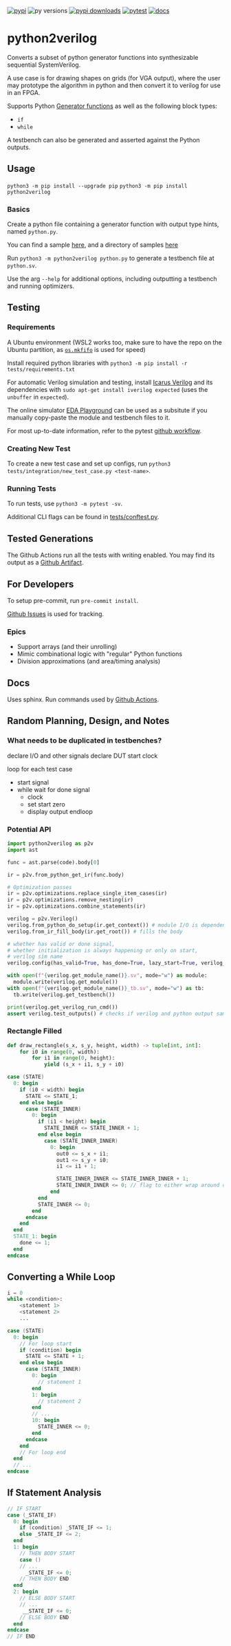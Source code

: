 [![pypi](https://img.shields.io/pypi/v/python2verilog?label=pypi%20package)](https://pypi.org/project/python2verilog/)
![py versions](https://img.shields.io/badge/dynamic/yaml?url=https%3A%2F%2Fraw.githubusercontent.com%2FWorldofKerry%2FPython2Verilog%2Fmain%2F.github%2Fworkflows%2Fpytest.yml&query=%24.jobs.build.strategy.matrix%5B%22python-version%22%5D&label=python%20versions)
[![pypi downloads](https://img.shields.io/pypi/dm/python2verilog)](https://pypi.org/project/python2verilog/)
[![pytest](https://github.com/worldofkerry/python2verilog/actions/workflows/pytest.yml/badge.svg)](https://github.com/WorldofKerry/Python2Verilog/actions/workflows/pytest.yml)
[![docs](https://github.com/worldofkerry/python2verilog/actions/workflows/sphinx.yml/badge.svg)](https://worldofkerry.github.io/Python2Verilog/)

# python2verilog

Converts a subset of python generator functions into synthesizable sequential SystemVerilog.

A use case is for drawing shapes on grids (for VGA output), where the user may prototype the algorithm in python and then convert it to verilog for use in an FPGA.

Supports Python [Generator functions](https://wiki.python.org/moin/Generators) as well as the following block types:

- `if`
- `while`

A testbench can also be generated and asserted against the Python outputs.

## Usage

`python3 -m pip install --upgrade pip`
`python3 -m pip install python2verilog`

### Basics

Create a python file containing a generator function with output type hints, named `python.py`.

You can find a sample [here](https://github.com/WorldofKerry/Python2Verilog/blob/main/tests/integration/data/happy_face/python.py), and a directory of samples [here](https://github.com/WorldofKerry/Python2Verilog/tree/main/tests/integration/data)

Run `python3 -m python2verilog python.py` to generate a testbench file at `python.sv`.

Use the arg `--help` for additional options, including outputting a testbench and running optimizers.

## Testing

### Requirements

A Ubuntu environment (WSL2 works too, make sure to have the repo on the Ubuntu partition, as [`os.mkfifo`](https://docs.python.org/3/library/os.html#os.mkfifo) is used for speed)

Install required python libraries with `python3 -m pip install -r tests/requirements.txt`

For automatic Verilog simulation and testing, install [Icarus Verilog](https://github.com/steveicarus/iverilog) and its dependencies with
`sudo apt-get install iverilog expected` (uses the `unbuffer` in `expected`).

The online simulator [EDA Playground](https://edaplayground.com/) can be used as a subsitute if you manually copy-paste the module and testbench files to it.

For most up-to-date information, refer to the pytest [github workflow](.github/workflows/python-package.yml).

### Creating New Test

To create a new test case and set up configs, run `python3 tests/integration/new_test_case.py <test-name>`.

### Running Tests

To run tests, use `python3 -m pytest -sv`.

Additional CLI flags can be found in [tests/conftest.py](tests/conftest.py).

## Tested Generations

The Github Actions run all the tests with writing enabled.
You may find its output as a [Github Artifact](https://nightly.link/WorldofKerry/Python2Verilog/workflows/pytest/main/tests-data.zip).

## For Developers

To setup pre-commit, run `pre-commit install`.

[Github Issues](https://github.com/WorldofKerry/Python2Verilog/issues) is used for tracking.

### Epics

- Support arrays (and their unrolling)
- Mimic combinational logic with "regular" Python functions
- Division approximations (and area/timing analysis)

## Docs

Uses sphinx.
Run commands used by [Github Actions](.github/workflows/sphinx.yml).

## Random Planning, Design, and Notes

### What needs to be duplicated in testbenches?

declare I/O and other signals
declare DUT
start clock

loop for each test case

- start signal
- while wait for done signal
  - clock
  - set start zero
  - display output
    endloop

### Potential API

```python
import python2verilog as p2v
import ast

func = ast.parse(code).body[0]

ir = p2v.from_python_get_ir(func.body)

# Optimization passes
ir = p2v.optimizations.replace_single_item_cases(ir)
ir = p2v.optimizations.remove_nesting(ir)
ir = p2v.optimizations.combine_statements(ir)

verilog = p2v.Verilog()
verilog.from_python_do_setup(ir.get_context()) # module I/O is dependent on Python
verilog.from_ir_fill_body(ir.get_root()) # fills the body

# whether has valid or done signal,
# whether initialization is always happening or only on start,
# verilog sim name
verilog.config(has_valid=True, has_done=True, lazy_start=True, verilog_sim="iverilog")

with open(f"{verilog.get_module_name()}.sv", mode="w") as module:
  module.write(verilog.get_module())
with open(f"{verilog.get_module_name()}_tb.sv", mode="w") as tb:
  tb.write(verilog.get_testbench())

print(verilog.get_verilog_run_cmd())
assert verilog.test_outputs() # checks if verilog and python output same
```

### Rectangle Filled

```python
def draw_rectangle(s_x, s_y, height, width) -> tuple[int, int]:
    for i0 in range(0, width):
        for i1 in range(0, height):
            yield (s_x + i1, s_y + i0)
```

```verilog
case (STATE)
  0: begin
    if (i0 < width) begin
      STATE <= STATE_1;
    end else begin
      case (STATE_INNER)
        0: begin
          if (i1 < height) begin
            STATE_INNER <= STATE_INNER + 1;
          end else begin
            case (STATE_INNER_INNER)
              0: begin
                out0 <= s_x + i1;
                out1 <= s_y + i0;
                i1 <= i1 + 1;

                STATE_INNER_INNER <= STATE_INNER_INNER + 1;
                STATE_INNER_INNER <= 0; // flag to either wrap around or remain
              end
          end
          STATE_INNER <= 0;
        end
      endcase
    end
  end
  STATE_1: begin
    done <= 1;
  end
endcase
```

## Converting a While Loop

```python
i = 0
while <condition>:
    <statement 1>
    <statement 2>
    ...
```

```verilog
case (STATE)
  0: begin
    // For loop start
    if (condition) begin
      STATE <= STATE + 1;
    end else begin
      case (STATE_INNER)
        0: begin
          // statement 1
        end
        1: begin
          // statement 2
        end
        // ...
        10: begin
          STATE_INNER <= 0;
        end
      endcase
    end
    // For loop end
  end
  // ...
endcase
```

## If Statement Analysis

```verilog
// IF START
case (_STATE_IF)
  0: begin
    if (condition) _STATE_IF <= 1;
    else _STATE_IF <= 2;
  end
  1: begin
    // THEN BODY START
    case ()
    // ...
      _STATE_IF <= 0;
    // THEN BODY END
  end
  2: begin
    // ELSE BODY START
    // ...
     __STATE_IF <= 0;
    // ELSE BODY END
  end
endcase
// IF END
```
